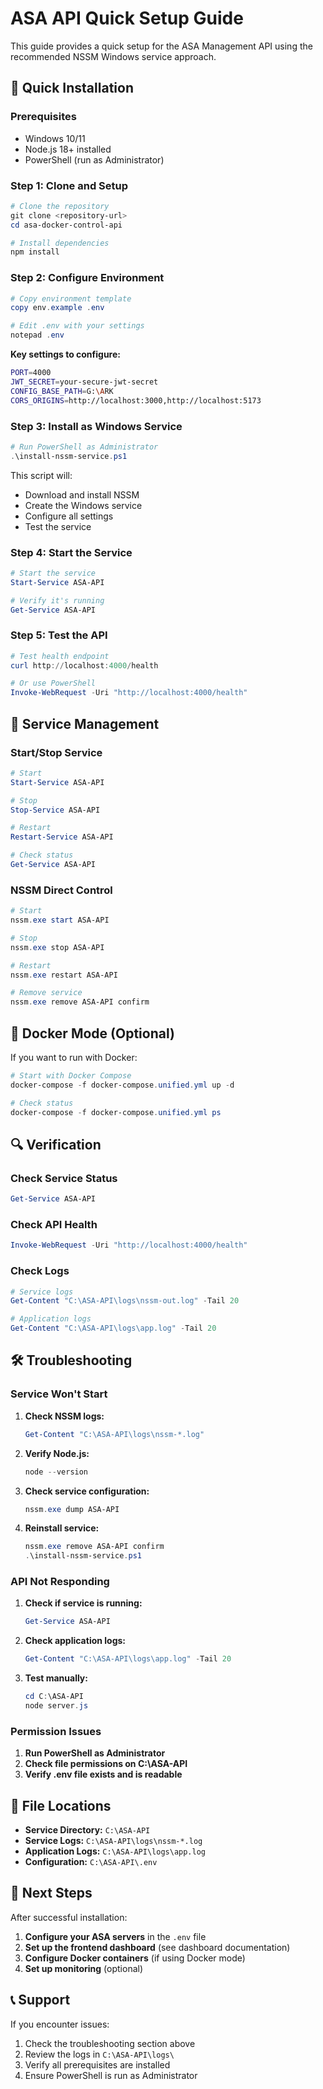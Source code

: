 # ASA API Quick Setup Guide

This guide provides a quick setup for the ASA Management API using the recommended NSSM Windows service approach.

## 🚀 Quick Installation

### Prerequisites
- Windows 10/11
- Node.js 18+ installed
- PowerShell (run as Administrator)

### Step 1: Clone and Setup

```powershell
# Clone the repository
git clone <repository-url>
cd asa-docker-control-api

# Install dependencies
npm install
```

### Step 2: Configure Environment

```powershell
# Copy environment template
copy env.example .env

# Edit .env with your settings
notepad .env
```

**Key settings to configure:**
```bash
PORT=4000
JWT_SECRET=your-secure-jwt-secret
CONFIG_BASE_PATH=G:\ARK
CORS_ORIGINS=http://localhost:3000,http://localhost:5173
```

### Step 3: Install as Windows Service

```powershell
# Run PowerShell as Administrator
.\install-nssm-service.ps1
```

This script will:
- Download and install NSSM
- Create the Windows service
- Configure all settings
- Test the service

### Step 4: Start the Service

```powershell
# Start the service
Start-Service ASA-API

# Verify it's running
Get-Service ASA-API
```

### Step 5: Test the API

```powershell
# Test health endpoint
curl http://localhost:4000/health

# Or use PowerShell
Invoke-WebRequest -Uri "http://localhost:4000/health"
```

## 🔧 Service Management

### Start/Stop Service
```powershell
# Start
Start-Service ASA-API

# Stop
Stop-Service ASA-API

# Restart
Restart-Service ASA-API

# Check status
Get-Service ASA-API
```

### NSSM Direct Control
```powershell
# Start
nssm.exe start ASA-API

# Stop
nssm.exe stop ASA-API

# Restart
nssm.exe restart ASA-API

# Remove service
nssm.exe remove ASA-API confirm
```

## 🐳 Docker Mode (Optional)

If you want to run with Docker:

```powershell
# Start with Docker Compose
docker-compose -f docker-compose.unified.yml up -d

# Check status
docker-compose -f docker-compose.unified.yml ps
```

## 🔍 Verification

### Check Service Status
```powershell
Get-Service ASA-API
```

### Check API Health
```powershell
Invoke-WebRequest -Uri "http://localhost:4000/health"
```

### Check Logs
```powershell
# Service logs
Get-Content "C:\ASA-API\logs\nssm-out.log" -Tail 20

# Application logs
Get-Content "C:\ASA-API\logs\app.log" -Tail 20
```

## 🛠️ Troubleshooting

### Service Won't Start

1. **Check NSSM logs:**
   ```powershell
   Get-Content "C:\ASA-API\logs\nssm-*.log"
   ```

2. **Verify Node.js:**
   ```powershell
   node --version
   ```

3. **Check service configuration:**
   ```powershell
   nssm.exe dump ASA-API
   ```

4. **Reinstall service:**
   ```powershell
   nssm.exe remove ASA-API confirm
   .\install-nssm-service.ps1
   ```

### API Not Responding

1. **Check if service is running:**
   ```powershell
   Get-Service ASA-API
   ```

2. **Check application logs:**
   ```powershell
   Get-Content "C:\ASA-API\logs\app.log" -Tail 20
   ```

3. **Test manually:**
   ```powershell
   cd C:\ASA-API
   node server.js
   ```

### Permission Issues

1. **Run PowerShell as Administrator**
2. **Check file permissions on C:\ASA-API**
3. **Verify .env file exists and is readable**

## 📁 File Locations

- **Service Directory:** `C:\ASA-API`
- **Service Logs:** `C:\ASA-API\logs\nssm-*.log`
- **Application Logs:** `C:\ASA-API\logs\app.log`
- **Configuration:** `C:\ASA-API\.env`

## 🔗 Next Steps

After successful installation:

1. **Configure your ASA servers** in the `.env` file
2. **Set up the frontend dashboard** (see dashboard documentation)
3. **Configure Docker containers** (if using Docker mode)
4. **Set up monitoring** (optional)

## 📞 Support

If you encounter issues:

1. Check the troubleshooting section above
2. Review the logs in `C:\ASA-API\logs\`
3. Verify all prerequisites are installed
4. Ensure PowerShell is run as Administrator 
 